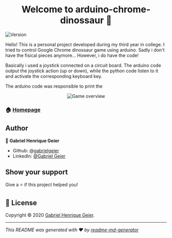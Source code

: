 <h1 align="center">Welcome to arduino-chrome-dinossaur 👋</h1>
<p>
  <img alt="Version" src="https://img.shields.io/badge/version-1.0-blue.svg?cacheSeconds=2592000" />
</p>

Hello! This is a personal project developed during my third year in college. I tried to control Google Chrome dinossaur game using arduino. Sadly i don't have the fisical pieces anymore... However, i do have the code!

Basically i used a joystick connected on a circuit board. The arduino code output the joystick action (up or down), while the python code listen to it and activate the corresponding keyboard key.

The arduino code was responsible to print the 

<p align="center"><img alt="Game overview" src="https://media.giphy.com/media/UypVRqCAb115ESERnk/source.gif" /></p>


### 🏠 [Homepage](https://github.com/gabrielgeier/arduino-chrome-dinossaur)

## Author

👤 **Gabriel Henrique Geier**

* Github: [@gabrielgeier](https://github.com/gabrielgeier)
* LinkedIn: [@Gabriel Geier](https://linkedin.com/in/gabriel-geier-188621167)

## Show your support

Give a ⭐️ if this project helped you!

## 📝 License

Copyright © 2020 [Gabriel Henrique Geier](https://github.com/gabrielgeier).<br />

***
_This README was generated with ❤️ by [readme-md-generator](https://github.com/kefranabg/readme-md-generator)_
